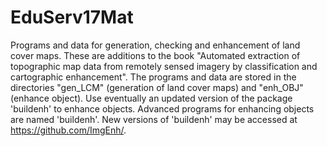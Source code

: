 # EduServ17Mat
Programs and data for generation, checking and enhancement of land cover maps. 
These are additions to the book "Automated extraction of topographic map data from remotely sensed imagery by classification and cartographic enhancement".
The programs and data are stored in the directories "gen_LCM" (generation of land cover maps) and "enh_OBJ" (enhance object). Use eventually an updated version of the package 'buildenh' to enhance objects. Advanced programs for enhancing objects are named 'buildenh'. New versions of 'buildenh' may be accessed at https://github.com/ImgEnh/.
